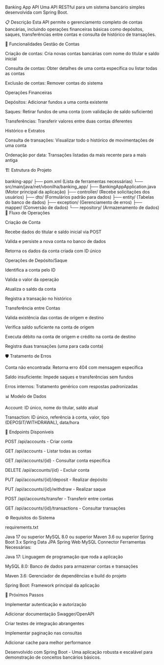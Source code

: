 Banking App API
Uma API RESTful para um sistema bancário simples desenvolvida com Spring Boot.

📋 Descrição
Esta API permite o gerenciamento completo de contas bancárias, incluindo operações financeiras básicas como depósitos, saques, transferências entre contas e consulta de histórico de transações.

🚀 Funcionalidades
Gestão de Contas

Criação de contas: Cria novas contas bancárias com nome do titular e saldo inicial

Consulta de contas: Obter detalhes de uma conta específica ou listar todas as contas

Exclusão de contas: Remover contas do sistema

Operações Financeiras

Depósitos: Adicionar fundos a uma conta existente

Saques: Retirar fundos de uma conta (com validação de saldo suficiente)

Transferências: Transferir valores entre duas contas diferentes

Histórico e Extratos

Consulta de transações: Visualizar todo o histórico de movimentações de uma conta

Ordenação por data: Transações listadas da mais recente para a mais antiga

🏗️ Estrutura do Projeto

banking-app/
├── pom.xml (Lista de ferramentas necessárias)
└── src/main/java/net/vbonilha/banking_app/
    ├── BankingAppApplication.java (Motor principal da aplicação)
    ├── controller/ (Recebe solicitações dos usuários)
    ├── dto/ (Formulários padrão para dados)
    ├── entity/ (Tabelas do banco de dados)
    ├── exception/ (Gerenciamento de erros)
    ├── mapper/ (Conversão de dados)
    └── repository/ (Armazenamento de dados)
🔄 Fluxo de Operações

Criação de Conta

Recebe dados do titular e saldo inicial via POST

Valida e persiste a nova conta no banco de dados

Retorna os dados da conta criada com ID único

Operações de Depósito/Saque

Identifica a conta pelo ID

Valida o valor da operação

Atualiza o saldo da conta

Registra a transação no histórico

Transferência entre Contas

Valida existência das contas de origem e destino

Verifica saldo suficiente na conta de origem

Executa débito na conta de origem e crédito na conta de destino

Registra duas transações (uma para cada conta)

🛡️ Tratamento de Erros

Conta não encontrada: Retorna erro 404 com mensagem específica

Saldo insuficiente: Impede saques e transferências sem fundos

Erros internos: Tratamento genérico com respostas padronizadas

📊 Modelo de Dados

Account: ID único, nome do titular, saldo atual

Transaction: ID único, referência à conta, valor, tipo (DEPOSIT/WITHDRAWAL), data/hora

🔌 Endpoints Disponíveis

POST /api/accounts - Criar conta

GET /api/accounts - Listar todas as contas

GET /api/accounts/{id} - Consultar conta específica

DELETE /api/accounts/{id} - Excluir conta

PUT /api/accounts/{id}/deposit - Realizar depósito

PUT /api/accounts/{id}/withdraw - Realizar saque

POST /api/accounts/transfer - Transferir entre contas

GET /api/accounts/{id}/transactions - Consultar transações

⚙️ Requisitos do Sistema

requirements.txt

Java 17 ou superior
MySQL 8.0 ou superior
Maven 3.6 ou superior
Spring Boot 3.x
Spring Data JPA
Spring Web
MySQL Connector
Ferramentas Necessárias:

Java 17: Linguagem de programação que roda a aplicação

MySQL 8.0: Banco de dados para armazenar contas e transações

Maven 3.6: Gerenciador de dependências e build do projeto

Spring Boot: Framework principal da aplicação

📝 Próximos Passos

Implementar autenticação e autorização

Adicionar documentação Swagger/OpenAPI

Criar testes de integração abrangentes

Implementar paginação nas consultas

Adicionar cache para melhor performance

Desenvolvido com Spring Boot - Uma aplicação robusta e escalável para demonstração de conceitos bancários básicos.
